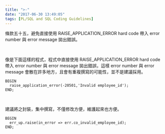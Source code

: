 ```yaml
---
title: ">-"
date: "2017-06-30 13:49:05"
tags: [PL/SQL and SQL Coding Guidelines]
---
```



條款五十五，避免直接使用 RAISE_APPLICATION_ERROR hard code 帶入 error number 與 error message 拋出錯誤。  

<!-- More -->

<br/>


像是下面這樣的程式，程式中直接使用 RAISE_APPLICATION_ERROR hard code 帶入 error number 與 error message 拋出錯誤，這樣 error number 與 error message 會散在許多地方，且會有重複撰寫的可能性，並不是建議採用。  

```psql
BEGIN 
  raise_application_error(-20501,'Invalid employee_id'); 
END;
```

<br/>


建議將之封裝，集中撰寫，不僅修改方便，維護起來也方便。  

```psql
BEGIN 
  err_up.raise(in_error => err.co_invalid_employee_id); 
END;
```
